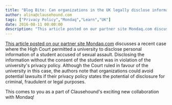 ```yaml
---
title: "Blog Bite: Can organizations in the UK legally disclose information that violates its own privacy policy?"
author: alina@clausehound.com
tags: ["Privacy Policy","Mondaq","Learn","UK"]
date: 2016-08-11 00:00:00
description: "This article posted on our partner site Mondaq.com discusses a recent case where the High Court permitted a university to disclose personal information of a student accused of sexual assault. Disclos..."
---
```


[This article posted on our partner site Mondaq.com](http://www.mondaq.com/x/518358/Data+Protection+Privacy/High+Court+Permits+Universitys+Contravention+Of+Its+Own+Privacy+Policy) discusses a recent case where the High Court permitted a university to disclose personal information of a student accused of sexual assault. Disclosing the information without the consent of the student was in violation of the university's privacy policy. Although the Court ruled in favour of the university in this case, the authors note that organizations could avoid potential lawsuits if their privacy policy states the potential of disclosure for criminal, fraudulent or legal purposes.

This comes to you as a part of Clausehound's exciting new collaboration with Mondaq!
